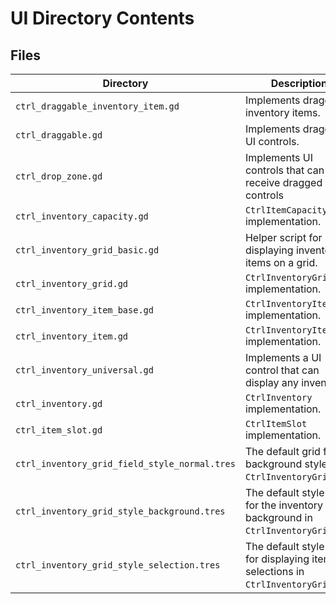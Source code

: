 # UI Directory Contents

## Files

| Directory                                     | Description |
| --------------------------------------------- | ----------- |
| `ctrl_draggable_inventory_item.gd`            | Implements draggable inventory items. |
| `ctrl_draggable.gd`                           | Implements draggable UI controls. |
| `ctrl_drop_zone.gd`                           | Implements UI controls that can receive dragged controls |
| `ctrl_inventory_capacity.gd`                  | `CtrlItemCapacity` implementation. |
| `ctrl_inventory_grid_basic.gd`                | Helper script for displaying inventory items on a grid. |
| `ctrl_inventory_grid.gd`                      | `CtrlInventoryGrid` implementation. |
| `ctrl_inventory_item_base.gd`                 | `CtrlInventoryItemBase` implementation. |
| `ctrl_inventory_item.gd`                      | `CtrlInventoryItem` implementation. |
| `ctrl_inventory_universal.gd`                 | Implements a UI control that can display any inventory. |
| `ctrl_inventory.gd`                           | `CtrlInventory` implementation. |
| `ctrl_item_slot.gd`                           | `CtrlItemSlot` implementation. |
| `ctrl_inventory_grid_field_style_normal.tres` | The default grid field background style for `CtrlInventoryGrid`. |
| `ctrl_inventory_grid_style_background.tres`   | The default style used for the inventory background in `CtrlInventoryGrid`. |
| `ctrl_inventory_grid_style_selection.tres`    | The default style used for displaying item selections in `CtrlInventoryGrid`. |
